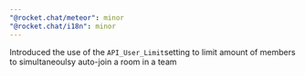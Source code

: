 ```yaml
---
"@rocket.chat/meteor": minor
"@rocket.chat/i18n": minor
---
```


Introduced the use of the `API_User_Limit`setting to limit amount of members to simultaneoulsy auto-join a room in a team
